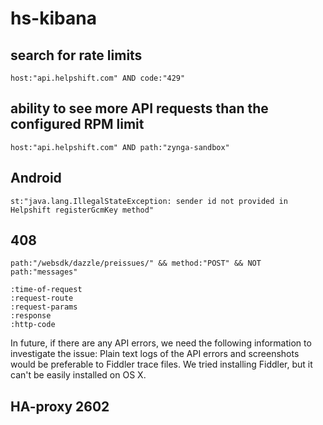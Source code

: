 # hs-kibana


## search for rate limits 
`host:"api.helpshift.com" AND code:"429"`


## ability to see more API requests than the configured RPM limit
`host:"api.helpshift.com" AND path:"zynga-sandbox"`


## Android
`st:"java.lang.IllegalStateException: sender id not provided in Helpshift registerGcmKey method"`

## 408
`path:"/websdk/dazzle/preissues/" && method:"POST" && NOT path:"messages"`

```
:time-of-request
:request-route
:request-params
:response
:http-code
```

In future, if there are any API errors, we need the following information to investigate the issue:  Plain text logs of the API errors and screenshots would be preferable to Fiddler trace files. We tried installing Fiddler, but it can't be easily installed on OS X.


## HA-proxy 2602
